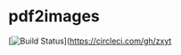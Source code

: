 # pdf2images

[![Build Status](https://img.shields.io/circleci/build/github/zxytim/pdf2images)](https://circleci.com/gh/zxyt